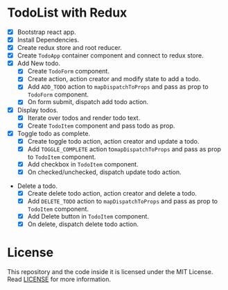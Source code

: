 # TodoList with Redux

* [x] Bootstrap react app.
* [x] Install Dependencies.
* [x] Create redux store and root reducer.
* [x] Create `TodoApp` container component and connect to redux store.
* [x] Add New todo.
  * [x] Create `TodoForm` component.
  * [x] Create action, action creator and modify state to add a todo.
  * [x] Add `ADD_TODO` action to `mapDispatchToProps` and pass as prop to `TodoForm` component.
  * [x] On form submit, dispatch add todo action.
* [x] Display todos.
  * [x] Iterate over todos and render todo text.
  * [x] Create `TodoItem` component and pass todo as prop.
* [x] Toggle todo as complete.
  * [x] Create toggle todo action, action creator and update a todo.
  * [x] Add `TOGGLE_COMPLETE` action to`mapDispatchToProps` and pass as prop to `TodoItem` component.
  * [x] Add checkbox in `TodoItem` component.
  * [x] On checked/unchecked, dispatch update todo action.
* Delete a todo.
  * [x] Create delete todo action, action creator and delete a todo.
  * [x] Add `DELETE_TODO` action to `mapDispatchToProps` and pass as prop to `TodoItem` component.
  * [x] Add Delete button in `TodoItem` component.
  * [x] On delete, dispatch delete todo action.

# License

This repository and the code inside it is licensed under the MIT License. Read [LICENSE](./LICENSE) for more information.
